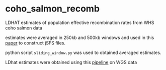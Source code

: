# coho_salmon_recomb
LDHAT estimates of population effective recombination rates from WHS coho salmon data

estimates were averaged in 250kb and 500kb windows and used in this [paper](https://www.biorxiv.org/content/10.1101/732750v3) to construct jSFS files.  

python script `sliding_window.py` was used to obtained averaged estimates.  

LDhat estimates were obtained using this [pipeline](https://github.com/QuentinRougemont/LDhat_workflow) on WGS data  

